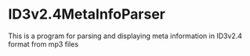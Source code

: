 # ID3v2.4MetaInfoParser

This is a program for parsing and displaying meta information in ID3v2.4 format from mp3 files
